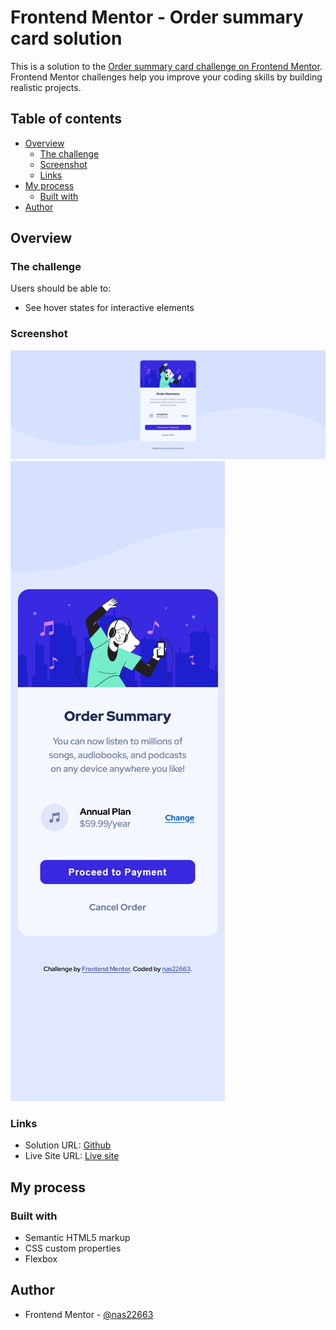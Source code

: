 # Frontend Mentor - Order summary card solution

This is a solution to the [Order summary card challenge on Frontend Mentor](https://www.frontendmentor.io/challenges/order-summary-component-QlPmajDUj). Frontend Mentor challenges help you improve your coding skills by building realistic projects. 

## Table of contents

- [Overview](#overview)
  - [The challenge](#the-challenge)
  - [Screenshot](#screenshot)
  - [Links](#links)
- [My process](#my-process)
  - [Built with](#built-with)
- [Author](#author)


## Overview

### The challenge

Users should be able to:

- See hover states for interactive elements

### Screenshot

![Desktop](./Screenshot.png)
![Mobile](./Screenshot-mobile.png)


### Links

- Solution URL: [Github](./index.html)
- Live Site URL: [Live site](https://nas22663.github.io/Order-summary-component/)

## My process

### Built with

- Semantic HTML5 markup
- CSS custom properties
- Flexbox

## Author


- Frontend Mentor - [@nas22663](https://www.frontendmentor.io/profile/nas22663)
